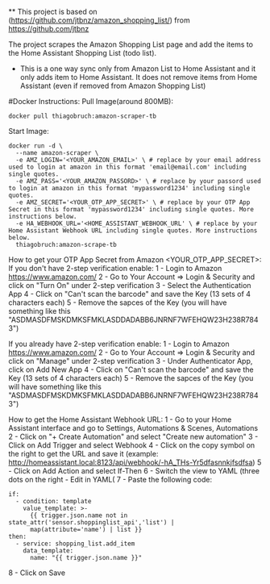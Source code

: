 ** This project is based on (https://github.com/jtbnz/amazon_shopping_list/) from https://github.com/jtbnz

The project scrapes the Amazon Shopping List page and add the items to the Home Assistant Shopping List (todo list).
* This is a one way sync only from Amazon List to Home Assistant and it only adds item to Home Assistant. It does not remove items from Home Assistant (even if removed from Amazon Shopping List)


#Docker Instructions:
Pull Image(around 800MB):
```
docker pull thiagobruch:amazon-scraper-tb
```
Start Image:
```
docker run -d \
  --name amazon-scraper \
  -e AMZ_LOGIN='<YOUR_AMAZON_EMAIL>' \ # replace by your email address used to login at amazon in this format 'email@email.com' including single quotes.
  -e AMZ_PASS='<YOUR_AMAZON_PASSORD>' \ # replace by your passord used to login at amazon in this format 'mypassword1234' including single quotes.
  -e AMZ_SECRET='<YOUR_OTP_APP_SECRET>' \ # replace by your OTP App Secret in this format 'mypassword1234' including single quotes. More instructions below.
  -e HA_WEBHOOK_URL='<HOME_ASSISTANT_WEBHOOK_URL' \ # replace by your Home Assistant Webhook URL including single quotes. More instructions below.
  thiagobruch:amazon-scrape-tb
```
How to get your OTP App Secret from Amazon <YOUR_OTP_APP_SECRET>:
If you don't have 2-step verification enable:
1 - Login to Amazon https://www.amazon.com/
2 - Go to Your Account => Login & Security and click on "Turn On" under 2-step verification
3 - Select the Authentication App
4 - Click on "Can't scan the barcode" and save the Key (13 sets of 4 characters each)
5 - Remove the sapces of the Key (you will have something like this "ASDMASDFMSKDMKSFMKLASDDADABB6JNRNF7WFEHQW23H238R7843")

If you already have 2-step verification enable:
1 - Login to Amazon https://www.amazon.com/
2 - Go to Your Account => Login & Security and click on "Manage" under 2-step verification
3 - Under Authenticator App, click on Add New App
4 - Click on "Can't scan the barcode" and save the Key (13 sets of 4 characters each)
5 - Remove the sapces of the Key (you will have something like this "ASDMASDFMSKDMKSFMKLASDDADABB6JNRNF7WFEHQW23H238R7843")

How to get the Home Assistant Webhook URL:
1 - Go to your Home Assistant interface and go to Settings, Automations & Scenes, Automations
2 - Click on "+ Create Automation" and select "Create new automation"
3 - Click on Add Trigger and select Webhook
4 - Click on the copy symbol on the right to get the URL and save it (example: http://homeassistant.local:8123/api/webhook/-hA_THs-Yr5dfasnnkjfsdfsa)
5 - Click on Add Action and select If-Then
6 - Switch the view to YAML (three dots on the right - Edit in YAML(
7 - Paste the following code:
```
if:
  - condition: template
    value_template: >-
      {{ trigger.json.name not in state_attr('sensor.shoppinglist_api','list') |
      map(attribute='name') | list }}
then:
  - service: shopping_list.add_item
    data_template:
      name: "{{ trigger.json.name }}"
```
8 - Click on Save

